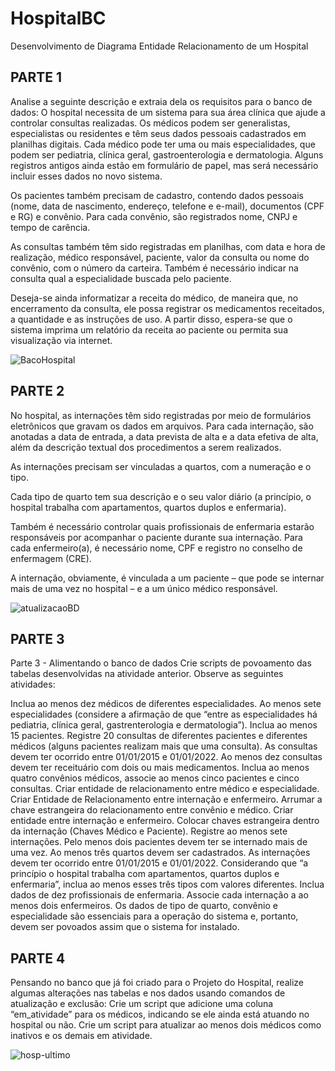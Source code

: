 # HospitalBC
Desenvolvimento de Diagrama Entidade Relacionamento de um Hospital 
<H2>PARTE 1 </H2>
Analise a seguinte descrição e extraia dela os requisitos para o banco de dados:
O hospital necessita de um sistema para sua área clínica que ajude a controlar consultas realizadas. Os médicos podem ser generalistas, especialistas ou residentes e têm seus dados pessoais cadastrados em planilhas digitais. Cada médico pode ter uma ou mais especialidades, que podem ser pediatria, clínica geral, gastroenterologia e dermatologia. Alguns registros antigos ainda estão em formulário de papel, mas será necessário incluir esses dados no novo sistema.

Os pacientes também precisam de cadastro, contendo dados pessoais (nome, data de nascimento, endereço, telefone e e-mail), documentos (CPF e RG) e convênio. Para cada convênio, são registrados nome, CNPJ e tempo de carência.

As consultas também têm sido registradas em planilhas, com data e hora de realização, médico responsável, paciente, valor da consulta ou nome do convênio, com o número da carteira. Também é necessário indicar na consulta qual a especialidade buscada pelo paciente.

Deseja-se ainda informatizar a receita do médico, de maneira que, no encerramento da consulta, ele possa registrar os medicamentos receitados, a quantidade e as instruções de uso. A partir disso, espera-se que o sistema imprima um relatório da receita ao paciente ou permita sua visualização via internet.

![BacoHospital](https://github.com/DevJuliaLopes/HospitalBC/assets/93220810/bc81a78f-d300-4a1c-a1a3-bcad08fc7a25)



<h2> PARTE 2</h2>

No hospital, as internações têm sido registradas por meio de formulários eletrônicos que gravam os dados em arquivos.
Para cada internação, são anotadas a data de entrada, a data prevista de alta e a data efetiva de alta, além da descrição textual dos procedimentos a serem realizados.

As internações precisam ser vinculadas a quartos, com a numeração e o tipo.

Cada tipo de quarto tem sua descrição e o seu valor diário (a princípio, o hospital trabalha com apartamentos, quartos duplos e enfermaria).

Também é necessário controlar quais profissionais de enfermaria estarão responsáveis por acompanhar o paciente durante sua internação. Para cada enfermeiro(a), é necessário nome, CPF e registro no conselho de enfermagem (CRE).

A internação, obviamente, é vinculada a um paciente – que pode se internar mais de uma vez no hospital – e a um único médico responsável.

![atualizacaoBD](https://github.com/DevJuliaLopes/HospitalBC/assets/93220810/09fe8087-c4f4-4288-ac96-67f82225dc81)

<H2> PARTE 3 </H2>
Parte 3 - Alimentando o banco de dados
Crie scripts de povoamento das tabelas desenvolvidas na atividade anterior. Observe as seguintes atividades:

Inclua ao menos dez médicos de diferentes especialidades.
Ao menos sete especialidades (considere a afirmação de que “entre as especialidades há pediatria, clínica geral, gastrenterologia e dermatologia”).
Inclua ao menos 15 pacientes.
Registre 20 consultas de diferentes pacientes e diferentes médicos (alguns pacientes realizam mais que uma consulta). As consultas devem ter ocorrido entre 01/01/2015 e 01/01/2022. Ao menos dez consultas devem ter receituário com dois ou mais medicamentos.
Inclua ao menos quatro convênios médicos, associe ao menos cinco pacientes e cinco consultas.
Criar entidade de relacionamento entre médico e especialidade.
Criar Entidade de Relacionamento entre internação e enfermeiro.
Arrumar a chave estrangeira do relacionamento entre convênio e médico.
Criar entidade entre internação e enfermeiro.
Colocar chaves estrangeira dentro da internação (Chaves Médico e Paciente).
Registre ao menos sete internações. Pelo menos dois pacientes devem ter se internado mais de uma vez. Ao menos três quartos devem ser cadastrados. As internações devem ter ocorrido entre 01/01/2015 e 01/01/2022.
Considerando que “a princípio o hospital trabalha com apartamentos, quartos duplos e enfermaria”, inclua ao menos esses três tipos com valores diferentes.
Inclua dados de dez profissionais de enfermaria. Associe cada internação a ao menos dois enfermeiros.
Os dados de tipo de quarto, convênio e especialidade são essenciais para a operação do sistema e, portanto, devem ser povoados assim que o sistema for instalado.

<H2> PARTE 4 </H2>
Pensando no banco que já foi criado para o Projeto do Hospital, realize algumas alterações nas tabelas e nos dados usando comandos de atualização e exclusão: Crie um script que adicione uma coluna “em_atividade” para os médicos, indicando se ele ainda está atuando no hospital ou não. Crie um script para atualizar ao menos dois médicos como inativos e os demais em atividade.

![hosp-ultimo](https://github.com/DevJuliaLopes/HospitalBC/assets/93220810/40b85952-83de-471f-a155-ba9822dfc2d1)

